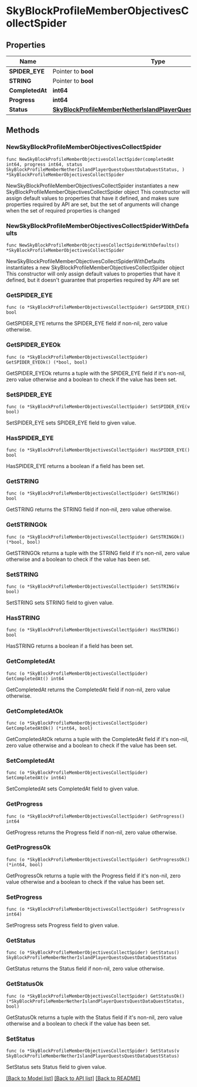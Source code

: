 # SkyBlockProfileMemberObjectivesCollectSpider

## Properties

Name | Type | Description | Notes
------------ | ------------- | ------------- | -------------
**SPIDER_EYE** | Pointer to **bool** |  | [optional] 
**STRING** | Pointer to **bool** |  | [optional] 
**CompletedAt** | **int64** |  | 
**Progress** | **int64** |  | 
**Status** | [**SkyBlockProfileMemberNetherIslandPlayerQuestsQuestDataQuestStatus**](SkyBlockProfileMemberNetherIslandPlayerQuestsQuestDataQuestStatus.md) |  | 

## Methods

### NewSkyBlockProfileMemberObjectivesCollectSpider

`func NewSkyBlockProfileMemberObjectivesCollectSpider(completedAt int64, progress int64, status SkyBlockProfileMemberNetherIslandPlayerQuestsQuestDataQuestStatus, ) *SkyBlockProfileMemberObjectivesCollectSpider`

NewSkyBlockProfileMemberObjectivesCollectSpider instantiates a new SkyBlockProfileMemberObjectivesCollectSpider object
This constructor will assign default values to properties that have it defined,
and makes sure properties required by API are set, but the set of arguments
will change when the set of required properties is changed

### NewSkyBlockProfileMemberObjectivesCollectSpiderWithDefaults

`func NewSkyBlockProfileMemberObjectivesCollectSpiderWithDefaults() *SkyBlockProfileMemberObjectivesCollectSpider`

NewSkyBlockProfileMemberObjectivesCollectSpiderWithDefaults instantiates a new SkyBlockProfileMemberObjectivesCollectSpider object
This constructor will only assign default values to properties that have it defined,
but it doesn't guarantee that properties required by API are set

### GetSPIDER_EYE

`func (o *SkyBlockProfileMemberObjectivesCollectSpider) GetSPIDER_EYE() bool`

GetSPIDER_EYE returns the SPIDER_EYE field if non-nil, zero value otherwise.

### GetSPIDER_EYEOk

`func (o *SkyBlockProfileMemberObjectivesCollectSpider) GetSPIDER_EYEOk() (*bool, bool)`

GetSPIDER_EYEOk returns a tuple with the SPIDER_EYE field if it's non-nil, zero value otherwise
and a boolean to check if the value has been set.

### SetSPIDER_EYE

`func (o *SkyBlockProfileMemberObjectivesCollectSpider) SetSPIDER_EYE(v bool)`

SetSPIDER_EYE sets SPIDER_EYE field to given value.

### HasSPIDER_EYE

`func (o *SkyBlockProfileMemberObjectivesCollectSpider) HasSPIDER_EYE() bool`

HasSPIDER_EYE returns a boolean if a field has been set.

### GetSTRING

`func (o *SkyBlockProfileMemberObjectivesCollectSpider) GetSTRING() bool`

GetSTRING returns the STRING field if non-nil, zero value otherwise.

### GetSTRINGOk

`func (o *SkyBlockProfileMemberObjectivesCollectSpider) GetSTRINGOk() (*bool, bool)`

GetSTRINGOk returns a tuple with the STRING field if it's non-nil, zero value otherwise
and a boolean to check if the value has been set.

### SetSTRING

`func (o *SkyBlockProfileMemberObjectivesCollectSpider) SetSTRING(v bool)`

SetSTRING sets STRING field to given value.

### HasSTRING

`func (o *SkyBlockProfileMemberObjectivesCollectSpider) HasSTRING() bool`

HasSTRING returns a boolean if a field has been set.

### GetCompletedAt

`func (o *SkyBlockProfileMemberObjectivesCollectSpider) GetCompletedAt() int64`

GetCompletedAt returns the CompletedAt field if non-nil, zero value otherwise.

### GetCompletedAtOk

`func (o *SkyBlockProfileMemberObjectivesCollectSpider) GetCompletedAtOk() (*int64, bool)`

GetCompletedAtOk returns a tuple with the CompletedAt field if it's non-nil, zero value otherwise
and a boolean to check if the value has been set.

### SetCompletedAt

`func (o *SkyBlockProfileMemberObjectivesCollectSpider) SetCompletedAt(v int64)`

SetCompletedAt sets CompletedAt field to given value.


### GetProgress

`func (o *SkyBlockProfileMemberObjectivesCollectSpider) GetProgress() int64`

GetProgress returns the Progress field if non-nil, zero value otherwise.

### GetProgressOk

`func (o *SkyBlockProfileMemberObjectivesCollectSpider) GetProgressOk() (*int64, bool)`

GetProgressOk returns a tuple with the Progress field if it's non-nil, zero value otherwise
and a boolean to check if the value has been set.

### SetProgress

`func (o *SkyBlockProfileMemberObjectivesCollectSpider) SetProgress(v int64)`

SetProgress sets Progress field to given value.


### GetStatus

`func (o *SkyBlockProfileMemberObjectivesCollectSpider) GetStatus() SkyBlockProfileMemberNetherIslandPlayerQuestsQuestDataQuestStatus`

GetStatus returns the Status field if non-nil, zero value otherwise.

### GetStatusOk

`func (o *SkyBlockProfileMemberObjectivesCollectSpider) GetStatusOk() (*SkyBlockProfileMemberNetherIslandPlayerQuestsQuestDataQuestStatus, bool)`

GetStatusOk returns a tuple with the Status field if it's non-nil, zero value otherwise
and a boolean to check if the value has been set.

### SetStatus

`func (o *SkyBlockProfileMemberObjectivesCollectSpider) SetStatus(v SkyBlockProfileMemberNetherIslandPlayerQuestsQuestDataQuestStatus)`

SetStatus sets Status field to given value.



[[Back to Model list]](../README.md#documentation-for-models) [[Back to API list]](../README.md#documentation-for-api-endpoints) [[Back to README]](../README.md)


